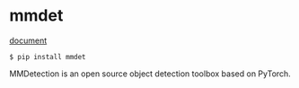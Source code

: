 # mmdet

[document](https://github.com/open-mmlab/mmdetection)

```
$ pip install mmdet
```

MMDetection is an open source object detection toolbox based on PyTorch.